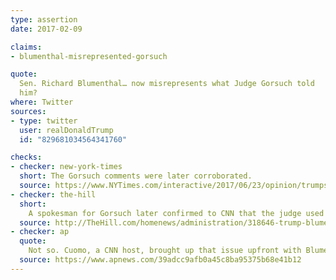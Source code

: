 ```yaml
---
type: assertion
date: 2017-02-09

claims:
- blumenthal-misrepresented-gorsuch

quote:
  Sen. Richard Blumenthal… now misrepresents what Judge Gorsuch told
  him?
where: Twitter
sources:
- type: twitter
  user: realDonaldTrump
  id: "829681034564341760"

checks:
- checker: new-york-times
  short: The Gorsuch comments were later corroborated.
  source: https://www.NYTimes.com/interactive/2017/06/23/opinion/trumps-lies.html
- checker: the-hill
  short:
    A spokesman for Gorsuch later confirmed to CNN that the judge used the terms “disheartening” and “demoralizing” to describe Trump's tweets during his meeting with the Blumenthal.
  source: http://TheHill.com/homenews/administration/318646-trump-blumenthal-misrepresents-what-gorsuch-told-him
- checker: ap
  quote:
    Not so. Cuomo, a CNN host, brought up that issue upfront with Blumenthal on Thursday. Cuomo asked him about Trump’s belief that the senator has no credibility “because you misrepresented your military record in the past.” Blumenthal did not answer the question, but went on to talk about his meeting with Judge Gorsuch.
  source: https://www.apnews.com/39adcc9afb0a45c8ba95375b68e41b12
---
```

